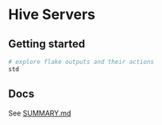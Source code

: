 # Hive Servers

## Getting started

```bash
# explore flake outputs and their actions
std
```

## Docs

See [SUMMARY.md](docs/SUMMARY.md)
